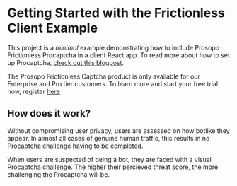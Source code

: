 # Getting Started with the Frictionless Client Example

This project is a _minimal_ example demonstrating how to include Prosopo Frictionless Procaptcha in a client React app. To read more about how to set up Procaptcha, [check out this blogpost](https://prosopo.io/articles/how-to-deploy-prosopo-procaptcha-on-your-website-or-app/).

The Prosopo Frictionless Captcha product is only available for our Enterprise and Pro tier customers. To learn more and start your free trial now, register [here](https://prosopo.io/register/)

## How does it work?

Without compromising user privacy, users are assessed on how botlike they appear. In almost all cases of genuine human traffic, this results in no Procaptcha challenge having to be completed.

When users are suspected of being a bot, they are faced with a visual Procaptcha challenge. The higher their percieved threat score, the more challenging the Procaptcha will be.
